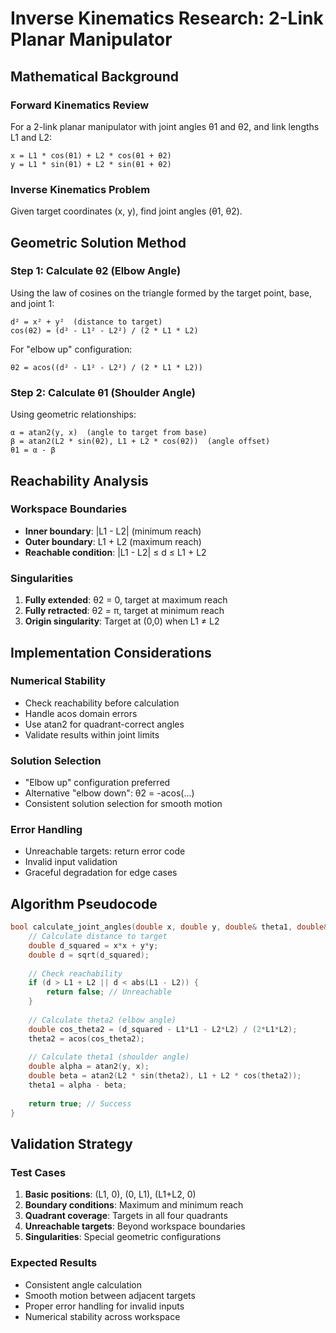 # Inverse Kinematics Research: 2-Link Planar Manipulator

## Mathematical Background

### Forward Kinematics Review

For a 2-link planar manipulator with joint angles θ1 and θ2, and link lengths L1 and L2:

```
x = L1 * cos(θ1) + L2 * cos(θ1 + θ2)
y = L1 * sin(θ1) + L2 * sin(θ1 + θ2)
```

### Inverse Kinematics Problem

Given target coordinates (x, y), find joint angles (θ1, θ2).

## Geometric Solution Method

### Step 1: Calculate θ2 (Elbow Angle)

Using the law of cosines on the triangle formed by the target point, base, and joint 1:

```
d² = x² + y²  (distance to target)
cos(θ2) = (d² - L1² - L2²) / (2 * L1 * L2)
```

For "elbow up" configuration:
```
θ2 = acos((d² - L1² - L2²) / (2 * L1 * L2))
```

### Step 2: Calculate θ1 (Shoulder Angle)

Using geometric relationships:

```
α = atan2(y, x)  (angle to target from base)
β = atan2(L2 * sin(θ2), L1 + L2 * cos(θ2))  (angle offset)
θ1 = α - β
```

## Reachability Analysis

### Workspace Boundaries
- **Inner boundary**: |L1 - L2| (minimum reach)
- **Outer boundary**: L1 + L2 (maximum reach)
- **Reachable condition**: |L1 - L2| ≤ d ≤ L1 + L2

### Singularities
1. **Fully extended**: θ2 = 0, target at maximum reach
2. **Fully retracted**: θ2 = π, target at minimum reach
3. **Origin singularity**: Target at (0,0) when L1 ≠ L2

## Implementation Considerations

### Numerical Stability
- Check reachability before calculation
- Handle acos domain errors
- Use atan2 for quadrant-correct angles
- Validate results within joint limits

### Solution Selection
- "Elbow up" configuration preferred
- Alternative "elbow down": θ2 = -acos(...)
- Consistent solution selection for smooth motion

### Error Handling
- Unreachable targets: return error code
- Invalid input validation
- Graceful degradation for edge cases

## Algorithm Pseudocode

```cpp
bool calculate_joint_angles(double x, double y, double& theta1, double& theta2) {
    // Calculate distance to target
    double d_squared = x*x + y*y;
    double d = sqrt(d_squared);
    
    // Check reachability
    if (d > L1 + L2 || d < abs(L1 - L2)) {
        return false; // Unreachable
    }
    
    // Calculate theta2 (elbow angle)
    double cos_theta2 = (d_squared - L1*L1 - L2*L2) / (2*L1*L2);
    theta2 = acos(cos_theta2);
    
    // Calculate theta1 (shoulder angle)
    double alpha = atan2(y, x);
    double beta = atan2(L2 * sin(theta2), L1 + L2 * cos(theta2));
    theta1 = alpha - beta;
    
    return true; // Success
}
```

## Validation Strategy

### Test Cases
1. **Basic positions**: (L1, 0), (0, L1), (L1+L2, 0)
2. **Boundary conditions**: Maximum and minimum reach
3. **Quadrant coverage**: Targets in all four quadrants
4. **Unreachable targets**: Beyond workspace boundaries
5. **Singularities**: Special geometric configurations

### Expected Results
- Consistent angle calculation
- Smooth motion between adjacent targets
- Proper error handling for invalid inputs
- Numerical stability across workspace